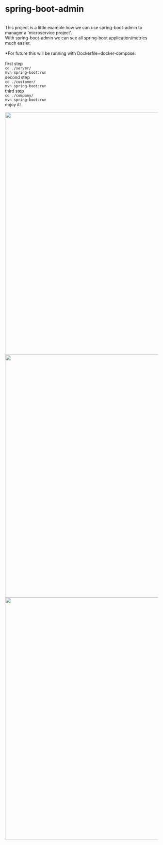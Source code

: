 # spring-boot-admin
\
This project is a little example how we can use spring-boot-admin to manager a 'microservice project'. \
With spring-boot-admin we can see all spring-boot application/metrics much easier.
\
\
*For future this will be running with Dockerfile+docker-compose.
\
\
first step \
```cd ./server/```
\
```mvn spring-boot:run```
\
second step \
```cd ./customer/```
\
```mvn spring-boot:run```
\
third step \
```cd ./company/```
\
```mvn spring-boot:run```
\
enjoy it!
\
\
<img src="https://github.com/java-tips/spring-boot-admin/blob/development/assets/02.png?raw=true" width="800">
<img src="https://github.com/java-tips/spring-boot-admin/blob/development/assets/03.png?raw=true" width="800">
<img src="https://github.com/java-tips/spring-boot-admin/blob/development/assets/01.png?raw=true" width="800">
